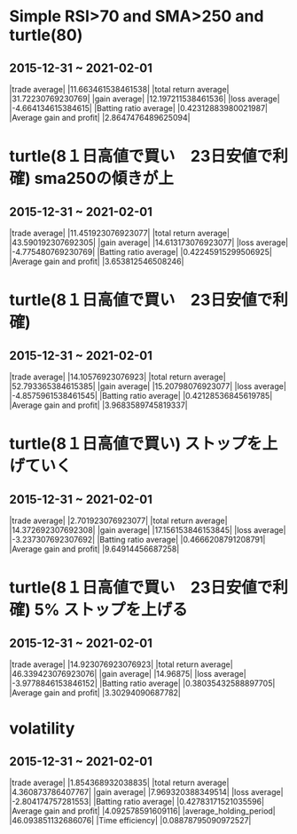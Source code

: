 # Simple RSI>70 and SMA>250 and turtle(80)
## 2015-12-31 ~ 2021-02-01
|trade average| |11.663461538461538|
|total return average| |31.72230769230769|
|gain average| |12.197211538461536|
|loss average| |-4.664134615384615|
|Batting ratio average| |0.42312883980021987|
|Average gain and profit| |2.8647476489625094|

# turtle(8１日高値で買い　23日安値で利確) sma250の傾きが上
## 2015-12-31 ~ 2021-02-01
|trade average| |11.451923076923077|
|total return average| |43.590192307692305|
|gain average| |14.613173076923077|
|loss average| |-4.775480769230769|
|Batting ratio average| |0.42245915299506925|
|Average gain and profit| |3.653812546508246|


# turtle(8１日高値で買い　23日安値で利確) 
## 2015-12-31 ~ 2021-02-01
|trade average| |14.10576923076923|
|total return average| |52.793365384615385|
|gain average| |15.20798076923077|
|loss average| |-4.8575961538461545|
|Batting ratio average| |0.42128536845619785|
|Average gain and profit| |3.9683589745819337|


 # turtle(8１日高値で買い) ストップを上げていく
## 2015-12-31 ~ 2021-02-01
|trade average| |2.701923076923077|
|total return average| |14.372692307692308|
|gain average| |17.156153846153845|
|loss average| |-3.237307692307692|
|Batting ratio average| |0.4666208791208791|
|Average gain and profit| |9.64914456687258|
 # turtle(8１日高値で買い　23日安値で利確) 5% ストップを上げる
## 2015-12-31 ~ 2021-02-01
|trade average| |14.923076923076923|
|total return average| |46.339423076923076|
|gain average| |14.96875|
|loss average| |-3.9778846153846152|
|Batting ratio average| |0.38035432588897705|
|Average gain and profit| |3.30294090687782|

# volatility
## 2015-12-31 ~ 2021-02-01
|trade average| |1.854368932038835|
|total return average| |4.360873786407767|
|gain average| |7.969320388349514|
|loss average| |-2.804174757281553|
|Batting ratio average| |0.42783171521035596|
|Average gain and profit| |4.092578591609116|
|average_holding_period| |46.093851132686076|
|Time efficiency| |0.08878795090972527|
